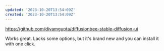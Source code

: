 ```yaml
---
updated: '2023-10-20T13:54:09Z'
created: '2023-10-20T13:54:09Z'
---
```

https://github.com/divamgupta/diffusionbee-stable-diffusion-ui

Works great. Lacks some options, but it's brand new and you can install it with one click.